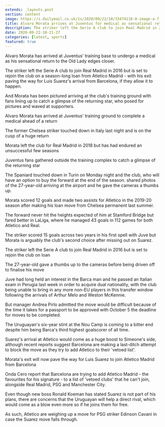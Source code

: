 ```yaml
---
extends: _layouts.post
section: content
image: https://i.dailymail.co.uk/1s/2020/09/22/10/33474118-0-image-a-7_1600765272943.jpg 
title: Alvaro Morata arrives at Juventus for medical as sensational return to Old Lady edges closer 
description: The striker left the Serie A club to join Real Madrid in 2016 but is set to rejoin the club on a season-long loan from Atletico Madrid - with his exit paving the way for Luis Suarezs arrival from Barcelona . 
date: 2020-09-22-10-21-27 
categories: [latest, sports] 
featured: true 
--- 
```

Alvaro Morata has arrived at Juventus' training base to undergo a medical as his sensational return to the Old Lady edges closer.

The striker left the Serie A club to join Real Madrid in 2016 but is set to rejoin the club on a season-long loan from Atletico Madrid - with his exit paving the way for Luis Suarez's arrival from Barcelona, if they allow it to happen.

And Morata has been pictured arriving at the club's training ground with fans lining up to catch a glimpse of the returning star, who posed for pictures and waved at supporters. 

Alvaro Morata has arrived at Juventus' training ground to complete a medical ahead of a return

The former Chelsea striker touched down in Italy last night and is on the cusp of a huge return

Morata left the club for Real Madrid in 2018 but has had endured an unsuccessful few seasons

Juventus fans gathered outside the training complex to catch a glimpse of the returning star

The Spaniard touched down in Turin on Monday night and the club, who will have an option to buy the forward at the end of the season. shared photos of the 27-year-old arriving at the airport and he gave the cameras a thumbs up. 

Morata scored 12 goals and made two assists for Atletico in the 2019-20 season after making his loan move from Chelsea permanent last summer.

The forward never hit the heights expected of him at Stamford Bridge but fared better in LaLiga, where he managed 43 goals in 112 games for both Atletico and Real.

The striker scored 15 goals across two years in his first spell with Juve but Morata is arguably the club's second choice after missing out on Suarez. 

The striker left the Serie A club to join Real Madrid in 2016 but is set to rejoin the club on loan

The 27-year-old gave a thumbs up to the cameras before being driven off to finalise his move

Juve had long held an interest in the Barca man and he passed an Italian exam in Perugia last week in order to acquire dual nationality, with the club being unable to bring in any more non-EU players in this transfer window following the arrivals of Arthur Melo and Weston McKennie. 

But manager Andrea Pirlo admitted the move would be difficult because of the time it takes for a passport to be approved with October 5 the deadline for moves to be completed.

The Uruguayan's six-year stint at the Nou Camp is coming to a bitter end despite him being Barca's third highest goalscorer of all time. 

Suarez's arrival at Atletico would come as a huge boost to Simeone's side, although recent reports suggest Barcelona are making a last-ditch attempt to block the move as they try to add Atletico to their 'vetoed list'. 

Morata's exit will now pave the way for Luis Suarez to join Atletico Madrid from Barcelona

Onda Cero report that Barcelona are trying to add Atletico Madrid - the favourites for his signature - to a list of 'vetoed clubs' that he can't join, alongside Real Madrid, PSG and Manchester City.

Even though new boss Ronald Koeman has stated Suarez is not part of his plans, there are concerns that the Uruguayan will help a direct rival, which would come as a blow even more so if he joins them for free.

As such, Atletico are weighing up a move for PSG striker Edinson Cavani in case the Suarez move falls through.  

